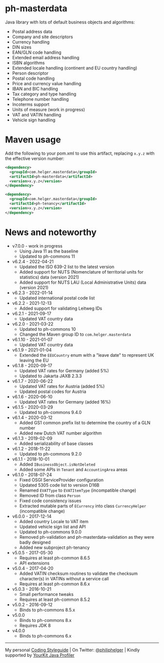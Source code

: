 # ph-masterdata

Java library with lots of default business objects and algorithms:
* Postal address data
* Company and site descriptors
* Currency handling
* DIN sizes
* EAN/GLN code handling
* Extended email address handling
* ISBN algorithms
* Extended locale handling (continent and EU country handling)
* Person descriptor
* Postal code handling
* Price and currency value handling
* IBAN and BIC handling
* Tax category and type handling
* Telephone number handling
* Incoterms support
* Units of measure (work in progress)
* VAT and VATIN handling
* Vehicle sign handling 

# Maven usage

Add the following to your pom.xml to use this artifact, replacing `x.y.z` with the effective version number:

```xml
<dependency>
  <groupId>com.helger.masterdata</groupId>
  <artifactId>ph-masterdata</artifactId>
  <version>x.y.z</version>
</dependency>
```

```xml
<dependency>
  <groupId>com.helger.masterdata</groupId>
  <artifactId>ph-tenancy</artifactId>
  <version>x.y.z</version>
</dependency>
```

# News and noteworthy

* v7.0.0 - work in progress
    * Using Java 11 as the baseline
    * Updated to ph-commons 11
* v6.2.4 - 2022-04-21
    * Updated the ISO 639-2 list to the latest version
    * Added support for NUTS (Nomenclature of territorial units for statistics) data (version 2021)
    * Added support for NUTS LAU (Local Administrative Units) data (version 2021)
* v6.2.3 - 2022-01-14
    * Updated international postal code list
* v6.2.2 - 2021-12-13
    * Added support for validating Leitweg IDs
* v6.2.1 - 2021-09-17
    * Updated VAT country data
* v6.2.0 - 2021-03-22
    * Updated to ph-commons 10
    * Changed the Maven group ID to `com.helger.masterdata`
* v6.1.10 - 2021-01-07
    * Updated VAT country data
* v6.1.9 - 2021-01-04
    * Extended the `EEUCountry` enum with a "leave date" to represent UK leaving the EU
* v6.1.8 - 2020-09-17
    * Updated VAT rates for Germany (added 5%)
    * Updated to Jakarta JAXB 2.3.3
* v6.1.7 - 2020-06-22
    * Updated VAT rates for Austria (added 5%)
    * Updated postal codes for Austria
* v6.1.6 - 2020-06-10
    * Updated VAT rates for Germany (added 16%)
* v6.1.5 - 2020-03-29
    * Updated to ph-commons 9.4.0
* v6.1.4 - 2020-03-12
    * Added GS1 common prefix list to determine the country of a GLN number
    * Added new Dutch VAT number algorithm
* v6.1.3 - 2019-02-09
    * Added serializability of base classes
* v6.1.2 - 2018-11-22
    * Updated to ph-commons 9.2.0
* v6.1.1 - 2018-10-01
    * Added `IBusinessObject.isNotDeleted`
    * Added some APIs in `Tenant` and `AccountingArea` areas
* v6.1.0 - 2018-07-24
    * Fixed OSGI ServiceProvider configuration
    * Updated 5305 code list to version D16B
    * Renamed `EVATType` to `EVATItemType` (incompatible change)
    * Removed ID from class `Person`
    * Fixed code consistency issues
    * Extracted mutable parts of `ECurrency` into class `CurrencyHelper` (incompatible change)
* v6.0.0 - 2017-12-14
    * Added country Locale to VAT item
    * Updated vehicle sign list and API
    * Updated to ph-commons 9.0.0
    * Removed ph-validation and ph-masterdata-validation as they were badly designed
    * Added new subproject ph-tenancy
* v5.0.5 - 2017-05-30
    * Requires at least ph-common 8.6.5
    * API extensions
* v5.0.4 - 2017-04-20
    * Added VATIN checksum routines to validate the checksum character(s) in VATINs without a service call
    * Requires at least ph-common 8.6.x
* v5.0.3 - 2016-10-21
    * Small performance tweaks
    * Requires at least ph-common 8.5.2
* v5.0.2 - 2016-09-12
    * Binds to ph-commons 8.5.x
* v5.0.0
    * Binds to ph-commons 8.x
    * Requires JDK 8
* v4.0.0
    * Binds to ph-commons 6.x        

---

My personal [Coding Styleguide](https://github.com/phax/meta/blob/master/CodingStyleguide.md) |
On Twitter: <a href="https://twitter.com/philiphelger">@philiphelger</a> |
Kindly supported by [YourKit Java Profiler](https://www.yourkit.com)